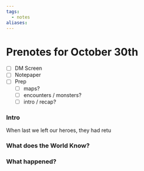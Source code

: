 ```yaml
---
tags:
  - notes
aliases:
---
```


# Prenotes for October 30th
- [ ] DM Screen
- [ ] Notepaper
- [ ] Prep
	- [ ] maps?
	- [ ] encounters / monsters?
	- [ ] intro / recap?

### Intro

When last we left our heroes, they had retu

### What does the World Know?


### What happened?